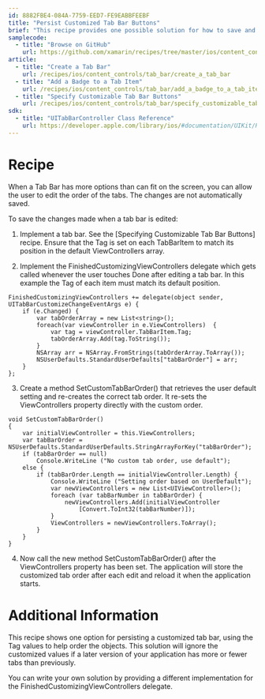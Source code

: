```yaml
---
id: 8882FBE4-084A-7759-EED7-FE9EABBFEEBF
title: "Persist Customized Tab Bar Buttons"
brief: "This recipe provides one possible solution for how to save and reload a customized tab bar."
samplecode:
  - title: "Browse on GitHub" 
    url: https://github.com/xamarin/recipes/tree/master/ios/content_controls/tab_bar/persist_customized_tab_bar_buttons
article:
  - title: "Create a Tab Bar" 
    url: /recipes/ios/content_controls/tab_bar/create_a_tab_bar
  - title: "Add a Badge to a Tab Item" 
    url: /recipes/ios/content_controls/tab_bar/add_a_badge_to_a_tab_item
  - title: "Specify Customizable Tab Bar Buttons" 
    url: /recipes/ios/content_controls/tab_bar/specify_customizable_tab_bar_buttons
sdk:
  - title: "UITabBarController Class Reference" 
    url: https://developer.apple.com/library/ios/#documentation/UIKit/Reference/UITabBarController_Class/Reference/Reference.html
---
```


<a name="Recipe" class="injected"></a>


# Recipe

When a Tab Bar has more options than can fit on the screen, you can allow the
user to edit the order of the tabs. The changes are not automatically saved.

To save the changes made when a tab bar is edited:
<ol start="1">
	<li>Implement a tab bar. See the [Specifying Customizable Tab Bar Buttons] recipe. Ensure that the Tag is set on each TabBarItem to match its position in the default ViewControllers array.</li>
</ol>

<ol start="2">
	<li>Implement the FinishedCustomizingViewControllers delegate which gets called whenever the user touches Done after editing a tab bar. In this example the Tag of each item must match its default position. </li>
</ol>

```
FinishedCustomizingViewControllers += delegate(object sender, UITabBarCustomizeChangeEventArgs e) {
    if (e.Changed) {
        var tabOrderArray = new List<string>();
        foreach(var viewController in e.ViewControllers)  {
            var tag = viewController.TabBarItem.Tag;
            tabOrderArray.Add(tag.ToString());
        }
        NSArray arr = NSArray.FromStrings(tabOrderArray.ToArray());
        NSUserDefaults.StandardUserDefaults["tabBarOrder"] = arr;
    }
};
```

<ol start="3">
	<li>Create a method SetCustomTabBarOrder() that retrieves the user default setting and re-creates the correct tab order. It re-sets the ViewControllers property directly with the custom order. </li>
</ol>

```
void SetCustomTabBarOrder()
{
    var initialViewController = this.ViewControllers;
    var tabBarOrder = NSUserDefaults.StandardUserDefaults.StringArrayForKey("tabBarOrder");
    if (tabBarOrder == null)
        Console.WriteLine ("No custom tab order, use default");
    else {
        if (tabBarOrder.Length == initialViewController.Length) {
            Console.WriteLine ("Setting order based on UserDefault");
            var newViewControllers = new List<UIViewController>();
            foreach (var tabBarNumber in tabBarOrder) {
                newViewControllers.Add(initialViewController
                    [Convert.ToInt32(tabBarNumber)]);
            }
            ViewControllers = newViewControllers.ToArray();
        }
    }
}
```

<ol start="4">
	<li>Now call the new method SetCustomTabBarOrder() after the ViewControllers property has been set. The application will store the customized tab order after each edit and reload it when the application starts. </li>
</ol>


 <a name="Additional_Information" class="injected"></a>


# Additional Information

This recipe shows one option for persisting a customized tab bar, using the
Tag values to help order the objects. This solution will ignore the customized
values if a later version of your application has more or fewer tabs than
previously.

You can write your own solution by providing a different implementation for
the FinishedCustomizingViewControllers delegate.

